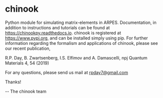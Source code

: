# chinook
Python module for simulating matrix-elements in ARPES. Documentation, in addition to instructions and tutorials can be found at https://chinookpy.readthedocs.io. chinook is registered at https://www.pypi.org, and can be installed simply using pip. For further information regarding the formalism and applications of chinook, please see our recent publication,

R.P. Day, B. Zwartsenberg, I.S. Elfimov and A. Damascelli, npj Quantum Materials 4, 54 (2019)

For any questions, please send us mail at rpday7@gmail.com

Thanks!

-- The chinook team
